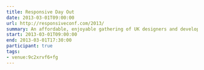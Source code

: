 ```yaml
---
title: Responsive Day Out
date: 2013-03-01T09:00:00
url: http://responsiveconf.com/2013/
summary: An affordable, enjoyable gathering of UK designers and developers sharing their workflow strategies, techniques, and experiences with responsive web design.
start: 2013-03-01T09:00:00
end: 2013-03-01T17:30:00
participant: true
tags:
- venue:9c2xrvf6+fg
---
```

